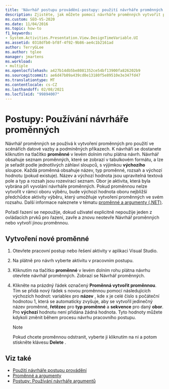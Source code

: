 ```yaml
---
title: 'Návrhář postupu provádění-postupy: použití návrháře proměnných'
description: Zjistěte, jak můžete pomocí návrháře proměnných vytvořit proměnné pro použití ve scénářích datové vazby a podmíněných příkazech.
ms.custom: SEO-VS-2020
ms.date: 11/04/2016
ms.topic: how-to
f1_keywords:
- System.Activities.Presentation.View.DesignTimeVariable.UI
ms.assetid: 0318dfb0-bf8f-4f92-9b86-ae4c1b2161ad
author: TerryGLee
ms.author: tglee
manager: jmartens
ms.workload:
- multiple
ms.openlocfilehash: a427b14db5be8081352ce54bf13900fa826202b9
ms.sourcegitcommit: ae6d47b09a439cd0e13180f5e89510e3e347fd47
ms.translationtype: MT
ms.contentlocale: cs-CZ
ms.lasthandoff: 02/08/2021
ms.locfileid: "99894007"
---
```

# <a name="how-to-use-the-variable-designer"></a>Postupy: Používání návrháře proměnných

Návrhář proměnných se používá k vytvoření proměnných pro použití ve scénářích datové vazby a podmíněných příkazech. K návrháři se dostanete kliknutím na tlačítko **proměnné** v levém dolním rohu plátna návrh. Návrhář obsahuje seznam proměnných, které se zobrazí v tabulkovém formátu, a lze je seřadit podle jednotlivých záhlaví sloupců, s výjimkou **výchozího** sloupce. Každá proměnná obsahuje název, typ proměnné, rozsah a výchozí hodnotu (pokud existuje). Název a výchozí hodnota jsou upravitelná textová pole a typ a rozsah jsou rozevírací seznam. Obor je aktivita, která byla vybrána při vyvolání návrháře proměnných. Pokud proměnnou nelze vytvořit v rámci oboru výběru, bude výchozí hodnota oboru nejbližší předchůdce aktivity výběru, který umožňuje vytvoření proměnných ve svém rozsahu. Další informace naleznete v tématu [proměnné a argumenty (.NET)](/dotnet/framework/windows-workflow-foundation/variables-and-arguments).

 Pořadí řazení se nepoužije, dokud uživatel explicitně nepoužije jeden z ovládacích prvků pro řazení, zavře a znovu neotevře Návrhář proměnných nebo vytvoří jinou proměnnou.

## <a name="to-create-a-new-variable"></a>Vytvoření nové proměnné

1. Otevřete pracovní postup nebo řešení aktivity v aplikaci Visual Studio.

2. Na plátně pro návrh vyberte aktivitu v pracovním postupu.

3. Kliknutím na tlačítko **proměnné** v levém dolním rohu plátna návrhu otevřete návrhář proměnných. Zobrazí se Návrhář proměnných.

4. Klikněte na prázdný řádek označený **Proměnná vytvořit proměnnou**. Tím se přidá nový řádek s novou proměnnou pomocí následujících výchozích hodnot: variablex pro **název** , kde x je celé číslo s počáteční hodnotou 1, která se automaticky zvyšuje, aby se vytvořil jedinečný název proměnné, **řetězec** pro **typ proměnné** a **sekvence** pro daný **obor**. Pro **výchozí** hodnotu není přidána žádná hodnota. Tyto hodnoty můžete kdykoli změnit během procesu návrhu pracovního postupu.

    > [!NOTE]
    > Pokud chcete proměnnou odstranit, vyberte ji kliknutím na ni a potom stiskněte klávesu **Delete** .

## <a name="see-also"></a>Viz také

- [Použití návrháře postupu provádění](developing-applications-with-the-workflow-designer.md)
- [Proměnné a argumenty](/dotnet/framework/windows-workflow-foundation/variables-and-arguments)
- [Postupy: Používání návrháře argumentů](../workflow-designer/how-to-use-the-argument-designer.md)
